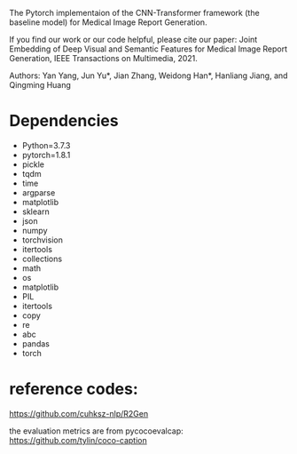 The Pytorch implementaion of the CNN-Transformer framework (the baseline model) for Medical Image Report Generation.

If you find our work or our code helpful, please cite our paper: Joint Embedding of Deep Visual and Semantic Features for Medical Image Report Generation, IEEE Transactions on Multimedia, 2021.

Authors: Yan Yang, Jun Yu*, Jian Zhang, Weidong Han*, Hanliang Jiang, and Qingming Huang

# Dependencies
  - Python=3.7.3
  - pytorch=1.8.1
  - pickle
  - tqdm
  - time
  - argparse
  - matplotlib
  - sklearn
  - json
  - numpy 
  - torchvision 
  - itertools
  - collections
  - math
  - os
  - matplotlib
  - PIL 
  - itertools
  - copy
  - re
  - abc
  - pandas
  - torch

# reference codes: 
https://github.com/cuhksz-nlp/R2Gen

the evaluation metrics are from pycocoevalcap:
https://github.com/tylin/coco-caption
